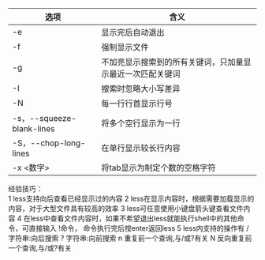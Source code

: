 








选项 | 含义
---|---
-e | 显示完后自动退出
-f | 强制显示文件
-g | 不加亮显示搜索到的所有关键词，只加量显示最近一次匹配关键词
-I | 搜索时忽略大小写差异
-N | 每一行行首显示行号
-s，--squeeze-blank-lines | 将多个空行显示为一行
-S，--chop-long-lines | 在单行显示较长行内容 
-x <数字> | 将tab显示为制定个数的空格字符






经验技巧：  
1 less支持向后查看已经显示过的内容
2 less在显示内容时，根据需要加载显示的内容，对于大型文件具有较高的效率
3 less可任意使用小键盘箭头键查看文件内容
4 在less中查看文件内容时，如果不希望退出less就能执行shell中的其他命令，可直接输入 !命令， 命令执行完后按enter返回less
5 less内支持的操作有
/ 字符串:向后搜索
? 字符串:向前搜索
n 重复前一个查询,与/或?有关
N 反向重复前一个查询,与/或?有关



